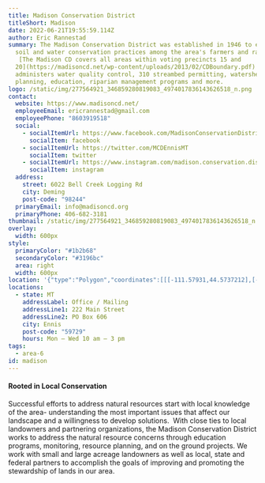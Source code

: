 ```yaml
---
title: Madison Conservation District
titleShort: Madison
date: 2022-06-21T19:55:59.114Z
author: Eric Rannestad
summary: The Madison Conservation District was established in 1946 to encourage
  soil and water conservation practices among the area's farmers and ranchers.
   [The Madison CD covers all areas within voting precincts 15 and
  20](https://madisoncd.net/wp-content/uploads/2013/02/CDBoundary.pdf) and
  administers water quality control, 310 streambed permitting, watershed
  planning, education, riparian management programs and more.
logo: /static/img/277564921_346859280819083_4974017836143626518_n.png
contact:
  website: https://www.madisoncd.net/
  employeeEmail: ericrannestad@gmail.com
  employeePhone: "8603919518"
  social:
    - socialItemUrl: https://www.facebook.com/MadisonConservationDistrict/
      socialItem: facebook
    - socialItemUrl: https://twitter.com/MCDEnnisMT
      socialItem: twitter
    - socialItemUrl: https://www.instagram.com/madison.conservation.district/
      socialItem: instagram
  address:
    street: 6022 Bell Creek Logging Rd
    city: Deming
    post-code: "98244"
  primaryEmail: info@madisoncd.org
  primaryPhone: 406-682-3181
thumbnail: /static/img/277564921_346859280819083_4974017836143626518_n.png
overlay:
  width: 600px
style:
  primaryColor: "#1b2b68"
  secondaryColor: "#3196bc"
  area: right
  width: 600px
location: '{"type":"Polygon","coordinates":[[[-111.57931,44.5737212],[-111.5957551,45.4620952],[-112.5121553,45.4597323],[-112.4570578,44.4694597],[-111.9110031,44.5543936],[-111.57931,44.5737212]]]}'
locations:
  - state: MT
    addressLabel: Office / Mailing
    addressLine1: 222 Main Street
    addressLine2: PO Box 606
    city: Ennis
    post-code: "59729"
    hours: Mon – Wed 10 am – 3 pm
tags:
  - area-6
id: madison
---
```

#### Rooted in Local Conservation

Successful efforts to address natural resources start with local knowledge of the area- understanding the most important issues that affect our landscape and a willingness to develop solutions.  With close ties to local landowners and partnering organizations, the Madison Conservation District works to address the natural resource concerns through education programs, monitoring, resource planning, and on the ground projects. We work with small and large acreage landowners as well as local, state and federal partners to accomplish the goals of improving and promoting the stewardship of lands in our area.